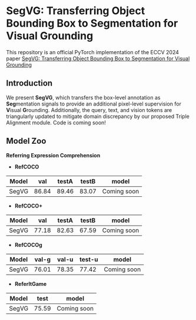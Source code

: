 **SegVG: Transferring Object Bounding Box to Segmentation for Visual Grounding**
========

This repository is an official PyTorch implementation of the ECCV 2024 paper [SegVG: Transferring Object Bounding Box to Segmentation for Visual Grounding](https://arxiv.org/abs/2407.03200)

## **Introduction**
We present **SegVG**, which transfers the box-level annotation as **Seg**mentation signals to provide an additional pixel-level supervision for **V**isual **G**rounding.
Additionally, the query, text, and vision tokens are triangularly updated to mitigate domain discrepancy by our proposed Triple Alignment module.
Code is coming soon!

## **Model Zoo**
**Referring Expression Comprehension**
- **RefCOCO**

| Model             | val     | testA  | testB  | model |
|-------------------|---------|--------|--------|-------|
| SegVG     | 86\.84  | 89\.46 | 83\.07 | Coming soon  |

- **RefCOCO+**

| Model             | val     | testA  | testB  | model |
|-------------------|---------|--------|--------|-------|
| SegVG     | 77\.18  | 82\.63 | 67\.59 | Coming soon  |   

- **RefCOCOg**

| Model             | val-g     | val-u  | test-u  | model |
|-------------------|---------|--------|--------|-------|
| SegVG     | 76\.01  | 78\.35 | 77\.42 | Coming soon  |    

- **ReferItGame**

| Model             | test  | model |
|-------------------|--------|-------|
| SegVG     | 75\.59 | Coming soon  |    
